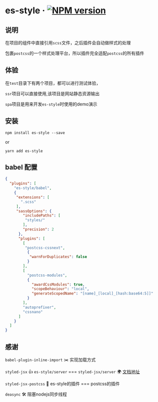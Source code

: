# es-style &middot; [![NPM version](https://img.shields.io/npm/v/es-style.svg)](https://www.npmjs.com/package/es-style)

## 说明

在项目的组件中直接引用`scss`文件，之后插件会自动做样式的处理

包裹`postcss`的一个样式处理平台，所以插件完全适配`postcss`的所有插件

## 体验

在`test`目录下有两个项目，都可以进行测试体验，

  `ssr`项目可以直接使用,该项目是网站静态资源输出

  `spa`项目是用来开发`es-style`时使用的demo演示

## 安装

```shell
npm install es-style --save
```

or

```shell
yarn add es-style
```

## babel 配置
```json
{
  "plugins": [
    "es-style/babel",
    {
     "extensions": [
       ".scss"
     ],
     "sassOptions": {
        "includePaths": [
         "styles/"
        ],
        "precision": 2
      },
      "plugins": [
        [
         "postcss-cssnext",
          {
           "warnForDuplicates": false
          }
        ],
        [
          "postcss-modules",
          {
            "awardCssModules": true,
            "scopeBehaviour": "local",
            "generateScopedName": "[name]_[local]_[hash:base64:5]]"
          }
        ],
        "autoprefixer",
        "cssnano"
      ]
    }
  ]
}
```

## 感谢

`babel-plugin-inline-import` ✂️ 实现加载方式

`styled-jsx` 👍 `es-style/server` === `styled-jsx/server`  🌍 [文档地址](https://github.com/zeit/styled-jsx)

`styled-jsx-postcss` 🔌 es-style的插件 === postcss的插件

`deasync` 🛠 阻塞nodejs同步线程
